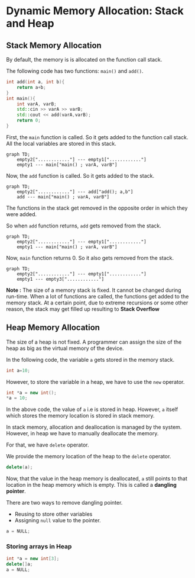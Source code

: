 # Dynamic Memory Allocation: Stack and Heap

## Stack Memory Allocation

By default, the memory is is allocated on the function call stack.

The following code has two functions: `main()` and `add()`.

```cpp
int add(int a, int b){
	return a+b;
}
int main(){
	int varA, varB;
	std::cin >> varA >> varB;
	std::cout << add(varA,varB);
	return 0;
}
```

First, the `main` function is called. So it gets added to the function call stack. All the local variables are stored in this stack.

```mermaid
graph TD;
    empty2["............"] --- empty1["............"]
	empty1 --- main["main() ; varA, varB"]
```

Now, the `add` function is called. So it gets added to the stack.

```mermaid
graph TD;
    empty2["............"] --- add["add(); a,b"]
	add --- main["main() ; varA, varB"]
```

The functions in the stack get removed in the opposite order in which they were added.

So when `add` function returns, `add` gets removed from the stack.

```mermaid
graph TD;
    empty2["............"] --- empty1["............"]
	empty1 --- main["main() ; varA, varB"]
```

Now, `main` function returns 0. So it also gets removed from the stack.

```mermaid
graph TD;
    empty2["............"] --- empty1["............"]
	empty1 --- empty3["............"]
```

**Note :** The size of a memory stack is fixed. It cannot be changed during run-time. When a lot of functions are called, the functions get added to the memory stack. At a certain point, due to extreme recursions or some other reason, the stack may get filled up resulting to **Stack Overflow**

## Heap Memory Allocation

The size of a heap is not fixed. A programmer can assign the size of the heap as big as the virtual memory of the device.

In the following code, the variable `a` gets stored in the memory stack. 

```cpp
int a=10;
```

However, to store the variable in a heap, we have to use the `new` operator.

```cpp
int *a = new int();
*a = 10;
```

In the above code, the value of `a` i.e is stored in heap. However, `a` itself which stores the memory location is stored in stack memory.

In stack memory, allocation and deallocation is managed by the system. However, in heap we have to manually deallocate the memory. 

For that, we have `delete` operator.

We provide the memory location of the heap to the `delete` operator.

```cpp
delete(a);
```

Now, that the value in the heap memory is deallocated, `a` still points to that location in the heap memory which is empty. This is called a **dangling pointer**.

There are two ways to remove dangling pointer.

- Reusing to store other variables
- Assigning `null` value to the pointer.

```cpp
a = NULL;
```

### Storing arrays in Heap

```cpp
int *a = new int[3];
delete[]a;
a = NULL;
```
